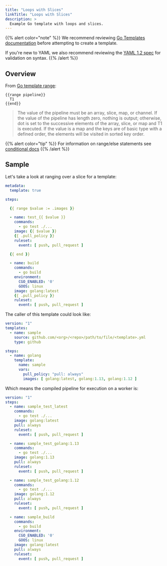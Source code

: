 ```yaml
---
title: "Loops with Slices"
linkTitle: "Loops with Slices"
description: >
  Example Go template with loops and slices.
---
```


{{% alert color="note" %}}
We recommend reviewing [Go Templates documentation](https://golang.org/pkg/text/template/) before attempting to create a template.

If you're new to YAML we also recommend reviewing the [YAML 1.2 spec](https://yaml.org/spec/1.2/spec.html) for validation on syntax.
{{% /alert %}}

## Overview

From [Go template range](https://golang.org/pkg/text/template/#hdr-Actions):

```text
{{range pipeline}}
  T1
{{end}}
```

> The value of the pipeline must be an array, slice, map, or channel.
> If the value of the pipeline has length zero, nothing is output;
> otherwise, dot is set to the successive elements of the array,
> slice, or map and T1 is executed. If the value is a map and the
> keys are of basic type with a defined order, the elements will be
> visited in sorted key order.

{{% alert color="tip" %}}
For information on range/else statements see [conditional docs](https://golang.org/pkg/text/template/#hdr-Actions)
{{% /alert %}}

## Sample

Let's take a look at ranging over a slice for a template:

```yaml
metadata:
  template: true

steps:

  {{ range $value := .images }}

  - name: test_{{ $value }}
    commands:
      - go test ./...
    image: {{ $value }}
    {{ .pull_policy }}
    ruleset:
      event: [ push, pull_request ]

  {{ end }}

  - name: build
    commands:
      - go build
    environment:
      CGO_ENABLED: '0'
      GOOS: linux
    image: golang:latest
    {{ .pull_policy }}
    ruleset:
      event: [ push, pull_request ]
```

The caller of this template could look like:

```yaml
version: "1"
templates:
  - name: sample
    source: github.com/<org>/<repo>/path/to/file/<template>.yml
    type: github

steps:
  - name: golang
    template:
      name: sample
      vars:
        pull_policy: "pull: always"
        images: [ golang:latest, golang:1.13, golang:1.12 ]
```

Which means the compiled pipeline for execution on a worker is:

```yaml
version: "1"
steps:
  - name: sample_test_latest
    commands:
      - go test ./...
    image: golang:latest
    pull: always
    ruleset:
      event: [ push, pull_request ]

  - name: sample_test_golang:1.13
    commands:
      - go test ./...
    image: golang:1.13
    pull: always
    ruleset:
      event: [ push, pull_request ]

  - name: sample_test_golang:1.12
    commands:
      - go test ./...
    image: golang:1.12
    pull: always
    ruleset:
      event: [ push, pull_request ]

  - name: sample_build
    commands:
      - go build
    environment:
      CGO_ENABLED: '0'
      GOOS: linux
    image: golang:latest
    pull: always
    ruleset:
      event: [ push, pull_request ]
```
